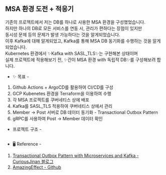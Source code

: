 ## MSA 환경 도전 + 적응기

기존의 프로젝트에서 저는 DB를 하나로 사용한 MSA 환경을 구성했었습니다.<br>
하지만 하나의 DB로 모든 서비스를 연동 시, 관리가 편하다는 장점이 있지만<br>
동시성 문제 등의 문제가 발생 가능하다는 것을 알게되었습니다.<br>
이후 Kafka에 대해 알게되었고, Kafka를 통해 MSA DB 동기화를 수행하는 것을 알게되었습니다.<br>
Kubernetes 환경에서 ✨Kafka with SASL_TLS✨는 구현해본 상태이며<br>
실제 프로젝트에 적용해보기 전, ✨간이 MSA 환경 with 독립적 DB✨를 구성해보려 합니다.<br>

- ✨ 목표 - <br>
1. Github Actions + ArgoCD를 활용하여 CI/CD를 구성
2. GCP Kubenetes 환경을 Terraform을 이용하여 수행
3. 각 MSA 프로젝트를 쿠버네티스 상에 배포
4. Kafka를 SASL_TLS 적용하여 쿠버네티스 상에서 관리
5. Member -> Post 서버로 DB 데이터 동기화 - Transactional Outbox Pattern
6. gRPC를 사용하여 Post -> Member 데이터 확인

- 프로젝트 구조 -
```
```

- 🖥️ Reference - <br>
1. [Transactional Outbox Pattern with Microservices and Kafka - CuriousJinan 블로그](https://curiousjinan.tistory.com/entry/transactional-outbox-pattern-microservices-kafka#Transactional%20Outbox%20Pattern%EC%9D%98%20%EC%82%AC%EC%9A%A9%20%EC%82%AC%EB%A1%80-1)<br>
2. [AmazingEffect - Github](https://github.com/AmazingEffect)

